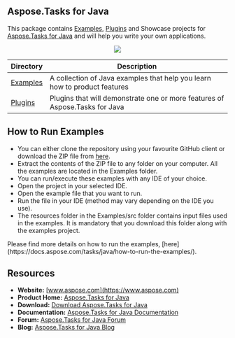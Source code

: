 ## Aspose.Tasks for Java 

This package contains [Examples](Examples), [Plugins](Plugins) and Showcase projects for [Aspose.Tasks for Java](https://products.aspose.com/tasks/java) and will help you write your own applications.

<p align="center">

  <a title="Download complete Aspose.Tasks for Java source code" href="https://github.com/asposetasks/Aspose_Tasks_Java/archive/master.zip">
	<img src="https://raw.github.com/AsposeExamples/java-examples-dashboard/master/images/downloadZip-Button-Large.png" />
  </a>
</p>

Directory | Description
--------- | -----------
[Examples](Examples)  | A collection of Java examples that help you learn how to product features
[Plugins](Plugins)  | Plugins that will demonstrate one or more features of Aspose.Tasks for Java

## How to Run Examples
<ul>
	<li>You can either clone the repository using your favourite GitHub client or download the ZIP file from <a title="Download complete Aspose.Tasks for Java source code" href="https://github.com/asposetasks/Aspose_Tasks_Java/archive/master.zip">here</a>.</li>
	<li>Extract the contents of the ZIP file to any folder on your computer. All the examples are located in the Examples folder.</li>
	<li>You can run/execute these examples with any IDE of your choice.</li>
	<li>Open the project in your selected IDE.
</li>
	<li>Open the example file that you want to run.</li>
	<li>Run the file in your IDE (method may vary depending on the IDE you use).
</li>
	<li>The resources folder in the Examples/src folder contains input files used in the examples. It is mandatory that you download this folder along with the examples project.</li>
</ul>
Please find more details on how to run the examples, [here](https://docs.aspose.com/tasks/java/how-to-run-the-examples/).

## Resources

+ **Website:** [www.aspose.com](https://www.aspose.com)
+ **Product Home:** [Aspose.Tasks for Java](https://products.aspose.com/tasks/java)
+ **Download:** [Download Aspose.Tasks for Java](https://downloads.aspose.com/tasks/java)
+ **Documentation:** [Aspose.Tasks for Java Documentation](https://docs.aspose.com/tasks/java/)
+ **Forum:** [Aspose.Tasks for Java Forum](https://forum.aspose.com/c/tasks)
+ **Blog:** [Aspose.Tasks for Java Blog](https://blog.aspose.com/category/aspose-products/aspose-tasks-product-family/)
